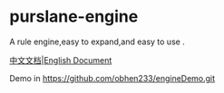# purslane-engine
A rule engine,easy to expand,and easy to use .

 [中文文档](https://github.com/obhen233/purslane-engine/blob/master/%E4%B8%AD%E6%96%87%E6%8F%8F%E8%BF%B0.md)|[English Document](https://github.com/obhen233/purslane-engine/blob/master/English%20Document.md) 

Demo in  https://github.com/obhen233/engineDemo.git
 
